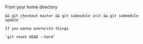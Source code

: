 From your home directory

```git clone https://github.com/danshearmur/dotfiles.git && mv dotfiles/.git ~ && rm -rf dotfiles \
&& git checkout master && git submodule init && git submodule update```

If you wanna overwrite things

`git reset HEAD --hard`
